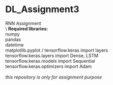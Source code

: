 # DL_Assignment3
RNN Assignment \
\ 
**Required libraries:** \
numpy \
pandas \
datetime \
matplotlib.pyplot /
tensorflow.keras import layers \
tensorflow.keras.layers import Dense, LSTM \
tensorflow.keras.models import Sequential \
tensorflow.keras.optimizers import Adam \
\
*this repository is only for assignment purpose*
